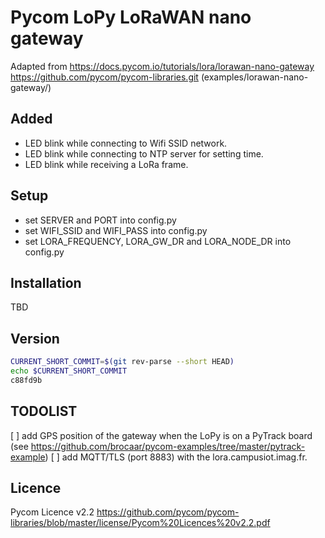 # Pycom LoPy LoRaWAN nano gateway

Adapted from https://docs.pycom.io/tutorials/lora/lorawan-nano-gateway
https://github.com/pycom/pycom-libraries.git
(examples/lorawan-nano-gateway/)

## Added
* LED blink while connecting to Wifi SSID network.
* LED blink while connecting to NTP server for setting time.
* LED blink while receiving a LoRa frame.


## Setup
* set SERVER and PORT into config.py
* set WIFI_SSID and WIFI_PASS into config.py
* set LORA_FREQUENCY, LORA_GW_DR and LORA_NODE_DR into config.py

## Installation
TBD

## Version

```bash
CURRENT_SHORT_COMMIT=$(git rev-parse --short HEAD)
echo $CURRENT_SHORT_COMMIT
c88fd9b
```

## TODOLIST
[ ] add GPS position of the gateway when the LoPy is on a PyTrack board (see https://github.com/brocaar/pycom-examples/tree/master/pytrack-example)
[ ] add MQTT/TLS (port 8883) with the lora.campusiot.imag.fr.

## Licence
Pycom Licence v2.2 
https://github.com/pycom/pycom-libraries/blob/master/license/Pycom%20Licences%20v2.2.pdf

